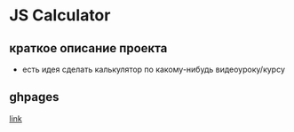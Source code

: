 # JS Calculator
## краткое описание проекта
- есть идея сделать калькулятор по какому-нибудь видеоуроку/курсу

## ghpages
[link](https://abr-ya.github.io/js-calc/)
